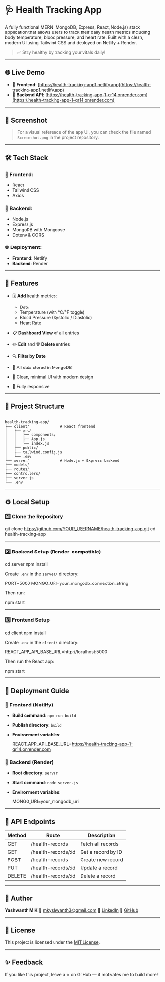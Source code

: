 # 🩺 Health Tracking App

A fully functional MERN (MongoDB, Express, React, Node.js) stack application that allows users to track their daily health metrics including body temperature, blood pressure, and heart rate. Built with a clean, modern UI using Tailwind CSS and deployed on Netlify + Render.

> ✅ Stay healthy by tracking your vitals daily!

---

## 🌐 Live Demo

- 🔷 **Frontend**: [https://health-tracking-app1.netlify.app](https://health-tracking-app1.netlify.app)
- 🔶 **Backend API**: [https://health-tracking-app-1-qr14.onrender.com](https://health-tracking-app-1-qr14.onrender.com)

---

## 📸 Screenshot

> For a visual reference of the app UI, you can check the file named `Screenshot.png` in the project repository.
---

## 🛠 Tech Stack

### 🔹 Frontend:
- React
- Tailwind CSS
- Axios

### 🔸 Backend:
- Node.js
- Express.js
- MongoDB with Mongoose
- Dotenv & CORS

### 🌐 Deployment:
- **Frontend**: Netlify
- **Backend**: Render

---

## 🚀 Features

- 🗓 **Add** health metrics:
  - Date
  - Temperature (with °C/°F toggle)
  - Blood Pressure (Systolic / Diastolic)
  - Heart Rate

- 📋 **Dashboard View** of all entries
- ✏️ **Edit** and 🗑️ **Delete** entries
- 🔍 **Filter by Date**
- 🧮 All data stored in MongoDB
- 🎨 Clean, minimal UI with modern design
- 📱 Fully responsive

---

## 📁 Project Structure

```

health-tracking-app/
├── client/              # React frontend
│   ├── src/
│   │   ├── components/
│   │   ├── App.js
│   │   └── index.js
│   ├── public/
│   ├── tailwind.config.js
│   └── .env
└── server/              # Node.js + Express backend
├── models/
├── routes/
├── controllers/
├── server.js
└── .env

````

---

## ⚙️ Local Setup

### 1️⃣ Clone the Repository


git clone https://github.com/YOUR_USERNAME/health-tracking-app.git
cd health-tracking-app


---

### 2️⃣ Backend Setup (Render-compatible)


cd server
npm install


Create `.env` in the `server/` directory:

PORT=5000
MONGO_URI=your_mongodb_connection_string


Then run:


npm start


---

### 3️⃣ Frontend Setup


cd client
npm install


Create `.env` in the `client/` directory:


REACT_APP_API_BASE_URL=http://localhost:5000


Then run the React app:


npm start


---

## 🧪 Deployment Guide

### 🔷 Frontend (Netlify)

* **Build command**: `npm run build`
* **Publish directory**: `build`
* **Environment variables**:

 
  REACT_APP_API_BASE_URL=https://health-tracking-app-1-qr14.onrender.com


### 🔶 Backend (Render)

* **Root directory**: `server`
* **Start command**: `node server.js`
* **Environment variables**:


  MONGO_URI=your_mongodb_uri


---

## 📄 API Endpoints

| Method | Route                | Description        |
| ------ | -------------------- | ------------------ |
| GET    | /health-records      | Fetch all records  |
| GET    | /health-records/\:id | Get a record by ID |
| POST   | /health-records      | Create new record  |
| PUT    | /health-records/\:id | Update a record    |
| DELETE | /health-records/\:id | Delete a record    |

---

## 🙋 Author

**Yashwanth M K**
📧 [mkyshwanth3@gmail.com](mailto:mkyshwanth3@gmail.com)
📌 [LinkedIn](https://linkedin.com/in/yashwanth-m-k)
🐙 [GitHub](https://github.com/yashwanthmk11)

---

## 📃 License

This project is licensed under the [MIT License](LICENSE).

---

## ✨ Feedback

If you like this project, leave a ⭐ on GitHub — it motivates me to build more!





